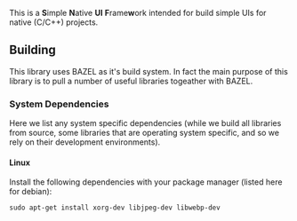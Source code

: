This is a **S**imple **N**ative **UI** **F**rame**w**ork intended for build simple UIs for native (C/C++) projects.

## Building

This library uses BAZEL as it's build system. In fact the main purpose of this library is to pull a number of useful libraries togeather with BAZEL.

### System Dependencies 

Here we list any system specific dependencies (while we build all libraries from source, some libraries that are operating system specific, and so we rely on their development environments).

#### Linux

Install the following dependencies with your package manager (listed here for debian):

`sudo apt-get install xorg-dev libjpeg-dev libwebp-dev`